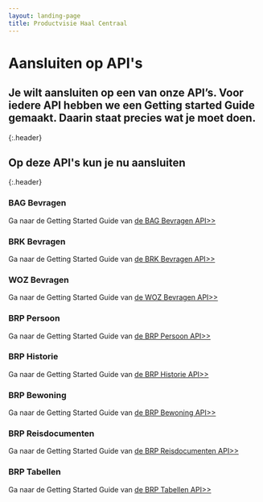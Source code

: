 ```yaml
---
layout: landing-page
title: Productvisie Haal Centraal
---
```


# Aansluiten op API's
## Je wilt aansluiten op een van onze API’s. Voor iedere API hebben we een Getting started Guide gemaakt. Daarin staat precies wat je moet doen.
{:.header}

## Op deze API's kun je nu aansluiten
{:.header}

<div class="row">
  <div class="col">
    <div class="card no-border">
      <div class="card-body">
        <h3 class="card-title">BAG Bevragen</h3>
        <p class="card-text">
          Ga naar de Getting Started Guide van <a href="https://vng-realisatie.github.io/Haal-Centraal-BAG-bevragen/getting-started">de BAG Bevragen API>></a>
        </p>
      </div>
    </div>
  </div>
  <div class="col">
    <div class="card no-border">
      <div class="card-body">
        <h3 class="card-title">BRK Bevragen</h3>
        <p class="card-text"> Ga naar de Getting Started Guide van <a href="https://vng-realisatie.github.io/Haal-Centraal-BRK-bevragen/getting-started">de BRK Bevragen API>></a>
        </p>
      </div>
    </div>
  </div>
  <div class="col">
    <div class="card no-border">
      <div class="card-body">
        <h3 class="card-title">WOZ Bevragen</h3>
        <p class="card-text">Ga naar de Getting Started Guide van <a href="https://vng-realisatie.github.io/Haal-Centraal-WOZ-bevragen/getting-started">de WOZ Bevragen API>></a>
        </p>
        </div>
    </div>
  </div>
</div>  
<div class="row">
  <div class="col">
    <div class="card no-border">
      <div class="card-body">
        <h3 class="card-title">BRP Persoon</h3>
        <p class="card-text"> Ga naar de Getting Started Guide van <a href="https://vng-realisatie.github.io/Haal-Centraal-BRP-bevragen/getting-started">de BRP Persoon API>></a>
        </p>
        </div>
    </div>
  </div>
  <div class="col">
    <div class="card no-border">
      <div class="card-body">
        <h3 class="card-title">BRP Historie</h3>
        <p class="card-text"> Ga naar de Getting Started Guide van <a href="https://vng-realisatie.github.io/Haal-Centraal-BRP-historie-bevragen/">de BRP Historie API>></a>
        </p></div>
    </div>
  </div>
  <div class="col">
    <div class="card no-border">
      <div class="card-body">
        <h3 class="card-title">BRP Bewoning</h3>
        <p class="card-text"> Ga naar de Getting Started Guide van <a href="https://vng-realisatie.github.io/Haal-Centraal-BRP-historie-bevragen/getting-started">de BRP Bewoning API>></a>
        </p></div>
    </div>
  </div>
</div>
<div class="row">
  <div class="col">
    <div class="card no-border">
      <div class="card-body">
        <h3 class="card-title">BRP Reisdocumenten</h3>
        <p class="card-text"> Ga naar de Getting Started Guide van <a href="https://vng-realisatie.github.io/Haal-Centraal-Reisdocumenten-bevragen/getting-started">de BRP Reisdocumenten API>></a>
        </p></div>
    </div>
  </div>
  <div class="col">
    <div class="card no-border">
      <div class="card-body">
        <h3 class="card-title">BRP Tabellen</h3>
        <p class="card-text"> Ga naar de Getting Started Guide van <a href="https://vng-realisatie.github.io/Haal-Centraal-BRP-tabellen-bevragen/getting-started">de BRP Tabellen API>></a>
        </p>
      </div>
    </div>
  </div>
  <div class="col">
    <div class="card no-border">
      <div class="card-body">
        <h3 class="card-title">&nbsp;</h3>
        <p class="card-text">&nbsp;</p>
      </div>
    </div>
  </div>
</div>
<br>

&nbsp;   

&nbsp;   
